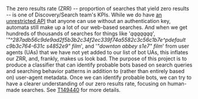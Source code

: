 The zero results rate (ZRR) -- proportion of searches that yield zero results -- is one of Discovery/Search team's KPIs. While we do have [an unrestricted API](https://www.mediawiki.org/wiki/API:Search_and_discovery) that anyone can use without an authentication key, automata still make up a lot of our web-based searches. And when we get hundreds of thousands of searches for things like '_qqqqqqq_', '_"^287adb56c9de9ad2f5b3b2c34f2ec339f74a5582c3c56c1b7e^pdefault c9b3c764-631c s4852e9" film_', and '_"downton abbey s1e7" film_' from user agents (UAs) that we have not yet added to our list of bot UAs, this inflates our ZRR, and, frankly, makes us look bad. The purpose of this project is to produce a classifier that can identify probable bots based on search queries and searching behavior patterns in addition to (rather than entirely based on) user-agent metadata. Once we can identify probable bots, we can try to have a clearer understanding of our zero results rate, focusing on human-made searches. See [T149440](https://phabricator.wikimedia.org/T149440) for more details.
